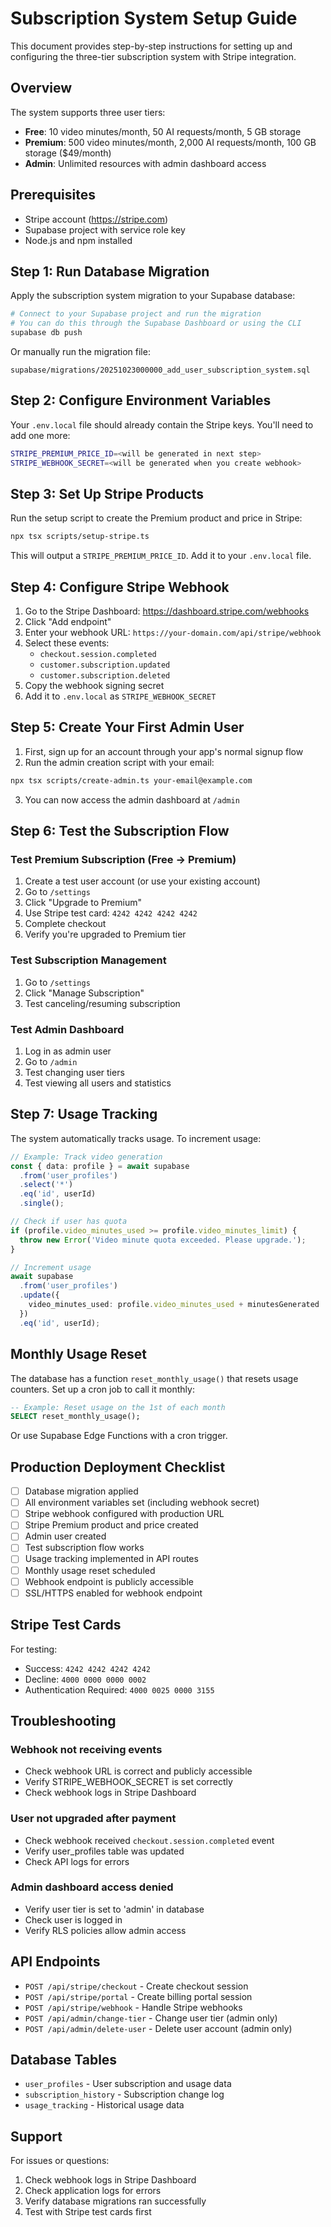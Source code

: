 # Subscription System Setup Guide

This document provides step-by-step instructions for setting up and configuring the three-tier subscription system with Stripe integration.

## Overview

The system supports three user tiers:
- **Free**: 10 video minutes/month, 50 AI requests/month, 5 GB storage
- **Premium**: 500 video minutes/month, 2,000 AI requests/month, 100 GB storage ($49/month)
- **Admin**: Unlimited resources with admin dashboard access

## Prerequisites

- Stripe account (https://stripe.com)
- Supabase project with service role key
- Node.js and npm installed

## Step 1: Run Database Migration

Apply the subscription system migration to your Supabase database:

```bash
# Connect to your Supabase project and run the migration
# You can do this through the Supabase Dashboard or using the CLI
supabase db push
```

Or manually run the migration file:
```
supabase/migrations/20251023000000_add_user_subscription_system.sql
```

## Step 2: Configure Environment Variables

Your `.env.local` file should already contain the Stripe keys. You'll need to add one more:

```bash
STRIPE_PREMIUM_PRICE_ID=<will be generated in next step>
STRIPE_WEBHOOK_SECRET=<will be generated when you create webhook>
```

## Step 3: Set Up Stripe Products

Run the setup script to create the Premium product and price in Stripe:

```bash
npx tsx scripts/setup-stripe.ts
```

This will output a `STRIPE_PREMIUM_PRICE_ID`. Add it to your `.env.local` file.

## Step 4: Configure Stripe Webhook

1. Go to the Stripe Dashboard: https://dashboard.stripe.com/webhooks
2. Click "Add endpoint"
3. Enter your webhook URL: `https://your-domain.com/api/stripe/webhook`
4. Select these events:
   - `checkout.session.completed`
   - `customer.subscription.updated`
   - `customer.subscription.deleted`
5. Copy the webhook signing secret
6. Add it to `.env.local` as `STRIPE_WEBHOOK_SECRET`

## Step 5: Create Your First Admin User

1. First, sign up for an account through your app's normal signup flow
2. Run the admin creation script with your email:

```bash
npx tsx scripts/create-admin.ts your-email@example.com
```

3. You can now access the admin dashboard at `/admin`

## Step 6: Test the Subscription Flow

### Test Premium Subscription (Free → Premium)

1. Create a test user account (or use your existing account)
2. Go to `/settings`
3. Click "Upgrade to Premium"
4. Use Stripe test card: `4242 4242 4242 4242`
5. Complete checkout
6. Verify you're upgraded to Premium tier

### Test Subscription Management

1. Go to `/settings`
2. Click "Manage Subscription"
3. Test canceling/resuming subscription

### Test Admin Dashboard

1. Log in as admin user
2. Go to `/admin`
3. Test changing user tiers
4. Test viewing all users and statistics

## Step 7: Usage Tracking

The system automatically tracks usage. To increment usage:

```typescript
// Example: Track video generation
const { data: profile } = await supabase
  .from('user_profiles')
  .select('*')
  .eq('id', userId)
  .single();

// Check if user has quota
if (profile.video_minutes_used >= profile.video_minutes_limit) {
  throw new Error('Video minute quota exceeded. Please upgrade.');
}

// Increment usage
await supabase
  .from('user_profiles')
  .update({
    video_minutes_used: profile.video_minutes_used + minutesGenerated
  })
  .eq('id', userId);
```

## Monthly Usage Reset

The database has a function `reset_monthly_usage()` that resets usage counters. Set up a cron job to call it monthly:

```sql
-- Example: Reset usage on the 1st of each month
SELECT reset_monthly_usage();
```

Or use Supabase Edge Functions with a cron trigger.

## Production Deployment Checklist

- [ ] Database migration applied
- [ ] All environment variables set (including webhook secret)
- [ ] Stripe webhook configured with production URL
- [ ] Stripe Premium product and price created
- [ ] Admin user created
- [ ] Test subscription flow works
- [ ] Usage tracking implemented in API routes
- [ ] Monthly usage reset scheduled
- [ ] Webhook endpoint is publicly accessible
- [ ] SSL/HTTPS enabled for webhook endpoint

## Stripe Test Cards

For testing:
- Success: `4242 4242 4242 4242`
- Decline: `4000 0000 0000 0002`
- Authentication Required: `4000 0025 0000 3155`

## Troubleshooting

### Webhook not receiving events
- Check webhook URL is correct and publicly accessible
- Verify STRIPE_WEBHOOK_SECRET is set correctly
- Check webhook logs in Stripe Dashboard

### User not upgraded after payment
- Check webhook received `checkout.session.completed` event
- Verify user_profiles table was updated
- Check API logs for errors

### Admin dashboard access denied
- Verify user tier is set to 'admin' in database
- Check user is logged in
- Verify RLS policies allow admin access

## API Endpoints

- `POST /api/stripe/checkout` - Create checkout session
- `POST /api/stripe/portal` - Create billing portal session
- `POST /api/stripe/webhook` - Handle Stripe webhooks
- `POST /api/admin/change-tier` - Change user tier (admin only)
- `POST /api/admin/delete-user` - Delete user account (admin only)

## Database Tables

- `user_profiles` - User subscription and usage data
- `subscription_history` - Subscription change log
- `usage_tracking` - Historical usage data

## Support

For issues or questions:
1. Check webhook logs in Stripe Dashboard
2. Check application logs for errors
3. Verify database migrations ran successfully
4. Test with Stripe test cards first
